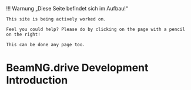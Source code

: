 !!! Warnung „Diese Seite befindet sich im Aufbau!“

```
This site is being actively worked on.

Feel you could help? Please do by clicking on the page with a pencil on the right!

This can be done any page too.
```

# BeamNG.drive Development Introduction
